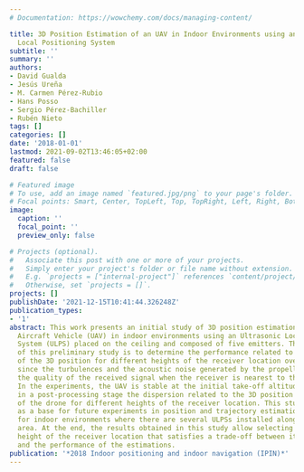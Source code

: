 ```yaml
---
# Documentation: https://wowchemy.com/docs/managing-content/

title: 3D Position Estimation of an UAV in Indoor Environments using an Ultrasonic
  Local Positioning System
subtitle: ''
summary: ''
authors:
- David Gualda
- Jesús Ureña
- M. Carmen Pérez-Rubio
- Hans Posso
- Sergio Pérez-Bachiller
- Rubén Nieto
tags: []
categories: []
date: '2018-01-01'
lastmod: 2021-09-02T13:46:05+02:00
featured: false
draft: false

# Featured image
# To use, add an image named `featured.jpg/png` to your page's folder.
# Focal points: Smart, Center, TopLeft, Top, TopRight, Left, Right, BottomLeft, Bottom, BottomRight.
image:
  caption: ''
  focal_point: ''
  preview_only: false

# Projects (optional).
#   Associate this post with one or more of your projects.
#   Simply enter your project's folder or file name without extension.
#   E.g. `projects = ["internal-project"]` references `content/project/deep-learning/index.md`.
#   Otherwise, set `projects = []`.
projects: []
publishDate: '2021-12-15T10:41:44.326248Z'
publication_types:
- '1'
abstract: This work presents an initial study of 3D position estimation of an Unmanned
  Aircraft Vehicle (UAV) in indoor environments using an Ultrasonic Local Positioning
  System (ULPS) placed on the ceiling and composed of five emitters. The objective
  of this preliminary study is to determine the performance related to the estimation
  of the 3D position for different heights of the receiver location over the drone,
  since the turbulences and the acoustic noise generated by the propellers can degrade
  the quality of the received signal when the receiver is nearest to the drone surface.
  In the experiments, the UAV is stable at the initial take-off altitude to determine
  in a post-processing stage the dispersion related to the 3D position estimation
  of the drone for different heights of the receiver location. This study is presented
  as a base for future experiments in position and trajectory estimations of UAVs
  for indoor environments where there are several ULPSs installed along the localization
  area. At the end, the results obtained in this study allow selecting a suitable
  height of the receiver location that satisfies a trade-off between its position
  and the performance of the estimations.
publication: '*2018 Indoor positioning and indoor navigation (IPIN)*'
---
```


